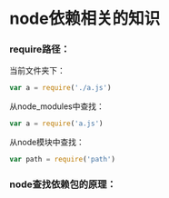 # node依赖相关的知识

### require路径：

当前文件夹下：

```js
var a = require('./a.js')
```

从node_modules中查找：

```js
var a = require('a.js')
```

从node模块中查找：

```js
var path = require('path')
```



### node查找依赖包的原理：